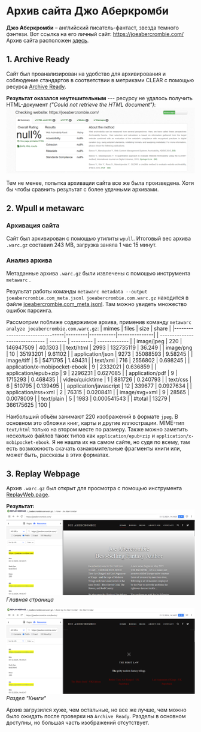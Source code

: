 # Архив сайта Джо Аберкромби
**Джо Аберкромби** – английский писатель-фантаст, звезда темного фэнтези. Вот ссылка на его личный сайт: https://joeabercrombie.com/
Архив сайта расположен [здесь](https://disk.yandex.ru/d/5bMYMDU2AWZ0mg).
## 1. Archive Ready
Сайт был проанализирован на удобство для архивирования и соблюдение стандартов в соответствии в метриками CLEAR с помощью ресурса [Archive Ready](https://archiveready.com/).

**Результат оказался неутешительным** ---  ресурсу не удалось получить HTML-документ *("Could not retrieve the HTML document")*:
![](https://github.com/akeranina/web-archives/blob/main/archives/joeabercrombie.com/archive_ready.png)

Тем не менее, попытка архивации сайта все же была произведена. Хотя бы чтобы сравнить результат с более удачными архивами.
 ## 2. Wpull и metawarc
 ### Архивация сайта
 Сайт был архивирован с помощью утилиты `wpull`.  Итоговый вес архива `.warc.gz` составил 243 MB, загрузка заняла 1 час 15 минут.
 ### Анализ архива
 Метаданные архива `.warc.gz` были извлечены с помощью инструмента `metawarc` . 

 Результат работы команды `metawarc metadata --output joeabercrombie.com_meta.jsonl joeabercrombie.com.warc.gz` находится в файле [joeabercrombie.com_meta.jsonl](https://github.com/akeranina/web-archives/blob/main/archives/joeabercrombie.com/joeabercrombie.com_meta.jsonl "joeabercrombie.com_meta.jsonl"). Там можно увидеть множество ошибок парсинга.

Рассмотрим поближе содержимое архива, применив команду `metawarc analyze joeabercrombie.com.warc.gz`:
| mimes                          | files   | size      | share         |
|--------------------------------|---------|-----------|---------------|
| ------------------------------ | ------- | --------- | ------------- |
| image/jpeg                     | 220     | 146947509 | 40.1303       |
| text/html                      | 2993    | 132735119 | 36.249        |
| image/png                      | 10      | 35193201  | 9.61102       |
| application/json               | 9273    | 35088593  | 9.58245       |
| image/tiff                     | 5       | 5471795   | 1.49431       |
| text/xml                       | 716     | 2556802   | 0.698245      |
| application/x-mobipocket-ebook | 9       | 2332021   | 0.636859      |
| application/epub+zip           | 9       | 2296231   | 0.627085      |
| application/pdf                | 9       | 1715293   | 0.468435      |
| video/quicktime                | 1       | 881726    | 0.240793      |
| text/css                       | 6       | 510795    | 0.139495      |
| application/javascript         | 12      | 339677    | 0.0927634     |
| application/rss+xml            | 2       | 76315     | 0.0208411     |
| image/svg+xml                  | 9       | 28565     | 0.0078009     |
| text/plain                     | 5       | 1983      | 0.000541543   |
| #total                         | 13279   | 366175625 | 100           |

Наибольший объём занимают 220 изображений в формате `jpeg`. В основном это обложки книг, карты и другие иллюстрации. MIME-тип `text/html` только на втором месте по размеру.
Также можно заметить несколько файлов таких типов как `application/epub+zip` и `application/x-mobipocket-ebook`. Я не нашла их на самом сайте, но судя по всему, там есть возможность скачать ознакомительные фрагменты книги или, может быть, рассказы в этих форматах.
## 3. Replay Webpage
 Архив `.warc.gz` был открыт для просмотра с помощью инструмента [ReplayWeb.page](https://replayweb.page/).
 
 **Результат:**
 ![Главная страница](https://github.com/akeranina/web-archives/blob/main/archives/joeabercrombie.com/replay_webpage_1.png)
 *Главная страница*

![Раздел "Книги"](https://github.com/akeranina/web-archives/blob/main/archives/joeabercrombie.com/replay_webpage_2.png)
*Раздел "Книги"*

Архив загрузился хуже, чем остальные, но все же лучше, чем можно было ожидать после проверки на `Archive Ready`. Разделы в основном доступны, но большая часть изображений отсутствует.
